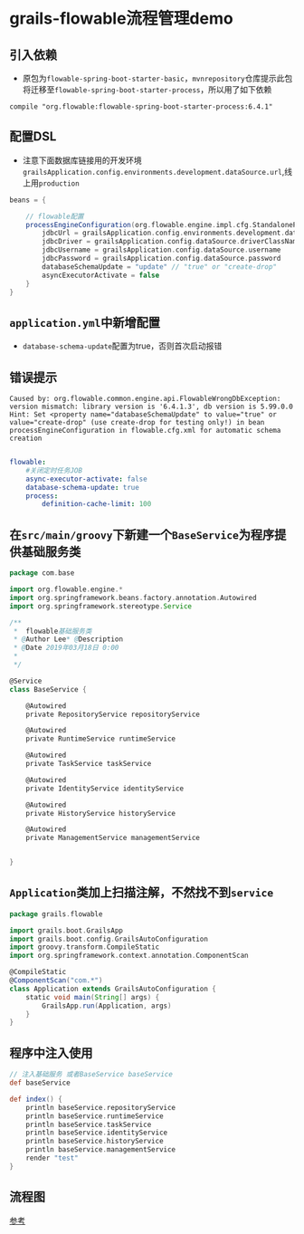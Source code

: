 # grails-flowable流程管理demo


## 引入依赖

* 原包为`flowable-spring-boot-starter-basic`，`mvnrepository`仓库提示此包将迁移至`flowable-spring-boot-starter-process`，所以用了如下依赖

```
compile "org.flowable:flowable-spring-boot-starter-process:6.4.1"
```

## 配置DSL

* 注意下面数据库链接用的开发环境`grailsApplication.config.environments.development.dataSource.url`,线上用`production`

```groovy
beans = {

    // flowable配置
    processEngineConfiguration(org.flowable.engine.impl.cfg.StandaloneProcessEngineConfiguration) {
        jdbcUrl = grailsApplication.config.environments.development.dataSource.url
        jdbcDriver = grailsApplication.config.dataSource.driverClassName
        jdbcUsername = grailsApplication.config.dataSource.username
        jdbcPassword = grailsApplication.config.dataSource.password
        databaseSchemaUpdate = "update" // "true" or "create-drop"
        asyncExecutorActivate = false
    }
}
```

## `application.yml`中新增配置

* `database-schema-update`配置为true，否则首次启动报错


## 错误提示

```
Caused by: org.flowable.common.engine.api.FlowableWrongDbException: version mismatch: library version is '6.4.1.3', db version is 5.99.0.0 Hint: Set <property name="databaseSchemaUpdate" to value="true" or value="create-drop" (use create-drop for testing only!) in bean processEngineConfiguration in flowable.cfg.xml for automatic schema creation
```

```yaml

flowable:
    #关闭定时任务JOB
    async-executor-activate: false
    database-schema-update: true
    process:
        definition-cache-limit: 100
```

## 在`src/main/groovy`下新建一个`BaseService`为程序提供基础服务类

```groovy
package com.base

import org.flowable.engine.*
import org.springframework.beans.factory.annotation.Autowired
import org.springframework.stereotype.Service

/**
 *  flowable基础服务类
 * @Author Lee* @Description
 * @Date 2019年03月18日 0:00
 *
 */

@Service
class BaseService {

    @Autowired
    private RepositoryService repositoryService

    @Autowired
    private RuntimeService runtimeService

    @Autowired
    private TaskService taskService

    @Autowired
    private IdentityService identityService

    @Autowired
    private HistoryService historyService

    @Autowired
    private ManagementService managementService


}

```

## `Application`类加上扫描注解，不然找不到`service`

```groovy
package grails.flowable

import grails.boot.GrailsApp
import grails.boot.config.GrailsAutoConfiguration
import groovy.transform.CompileStatic
import org.springframework.context.annotation.ComponentScan

@CompileStatic
@ComponentScan("com.*")
class Application extends GrailsAutoConfiguration {
    static void main(String[] args) {
        GrailsApp.run(Application, args)
    }
}
```

## 程序中注入使用

```groovy
// 注入基础服务 或者BaseService baseService
def baseService

def index() {
    println baseService.repositoryService
    println baseService.runtimeService
    println baseService.taskService
    println baseService.identityService
    println baseService.historyService
    println baseService.managementService
    render "test"
}
```

## 流程图

[参考](https://github.com/hs-web/hsweb-flowable-modeler)

